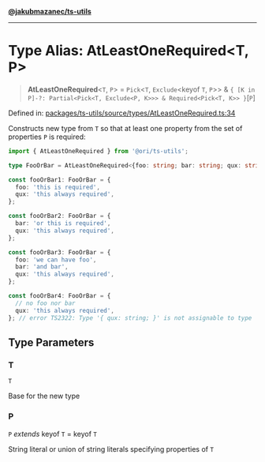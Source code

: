 [**@jakubmazanec/ts-utils**](../README.md)

---

# Type Alias: AtLeastOneRequired\<T, P\>

> **AtLeastOneRequired**\<`T`, `P`\> = `Pick`\<`T`, `Exclude`\<keyof `T`, `P`\>\> &
> `{ [K in P]-?: Partial<Pick<T, Exclude<P, K>>> & Required<Pick<T, K>> }`\[`P`\]

Defined in:
[packages/ts-utils/source/types/AtLeastOneRequired.ts:34](https://github.com/jakubmazanec/tools/blob/a9ba87d349a220bbed24d161794f90a6ba6009e5/packages/ts-utils/source/types/AtLeastOneRequired.ts#L34)

Constructs new type from `T` so that at least one property from the set of properties `P` is
required:

```TypeScript
import { AtLeastOneRequired } from '@ori/ts-utils';

type FooOrBar = AtLeastOneRequired<{foo: string; bar: string; qux: string}, 'foo' | 'bar'>;

const fooOrBar1: FooOrBar = {
  foo: 'this is required',
  qux: 'this always required',
};

const fooOrBar2: FooOrBar = {
  bar: 'or this is required',
  qux: 'this always required',
};

const fooOrBar3: FooOrBar = {
  foo: 'we can have foo',
  bar: 'and bar',
  qux: 'this always required',
};

const fooOrBar4: FooOrBar = {
  // no foo nor bar
  qux: 'this always required',
}; // error TS2322: Type '{ qux: string; }' is not assignable to type 'FooOrBar'
```

## Type Parameters

### T

`T`

Base for the new type

### P

`P` _extends_ keyof `T` = keyof `T`

String literal or union of string literals specifying properties of `T`
